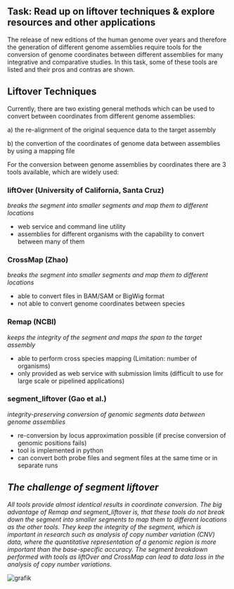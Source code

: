 ## **Task: Read up on liftover techniques & explore resources and other applications**

The release of new editions of the human genome over years and therefore the generation of different genome assemblies require tools for the conversion of genome coordinates between different assemblies for many integrative and comparative studies. In this task, some of these tools are listed and their pros and contras are shown. 


## **Liftover Techniques**

Currently, there are two existing general methods which can be used to convert between coordinates from different genome assemblies:

a) the re-alignment of the original sequence data to the target assembly

b) the convertion of the coordinates of genome data between assemblies by using a mapping file

For the conversion between genome assemblies by coordinates there are 3 tools available, which are widely used:

### liftOver (University of California, Santa Cruz)

*breaks the segment into smaller segments and map them to different locations*

* web service and command line utility
* assemblies for different organisms with the capability to convert between many of them

### CrossMap (Zhao)

*breaks the segment into smaller segments and map them to different locations*

* able to convert files in BAM/SAM or BigWig format
* not able to convert genome coordinates between species

### Remap (NCBI)

*keeps the integrity of the segment and maps the span to the target assembly*

* able to perform cross species mapping (Limitation: number of organisms)
* only provided as web service with submission limits (difficult to use for large scale or pipelined applications)

### segment_liftover (Gao et al.)

*integrity-preserving conversion of genomic segments data between genome assemblies*

* re-conversion by locus approximation possible (if precise conversion of genomic positions fails)
* tool is implemented in python
* can convert both probe files and segment files at the same time or in separate runs



## *The challenge of segment liftover*

*All tools provide almost identical results in coordinate conversion. The big advantage of Remap and segment_liftover is, that these tools do not break down the segment into smaller segments to map them to different locations as the other tools. They keep the integrity of the segment, which is important in research such as analysis of copy number variation (CNV) data, where the quantitative representation of a genomic region is more important than the base-specific accuracy. The segment breakdown performed with tools as liftOver and CrossMap can lead to data loss in the analysis of copy number variations.*



![grafik](https://user-images.githubusercontent.com/82868302/135148294-aea1e25f-05ab-40ce-ae9e-da7e9e61b21b.png)

